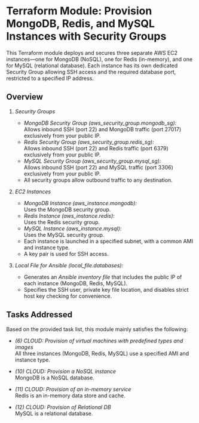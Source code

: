 # Terraform Module: Provision MongoDB, Redis, and MySQL Instances with Security Groups

This Terraform module deploys and secures three separate AWS EC2 instances—one for MongoDB (NoSQL), one for Redis (in-memory), and one for MySQL (relational database). Each instance has its own dedicated Security Group allowing SSH access and the required database port, restricted to a specified IP address.

## Overview

1. *Security Groups*  
   - *MongoDB Security Group (aws_security_group.mongodb_sg):*  
     Allows inbound SSH (port 22) and MongoDB traffic (port 27017) exclusively from your public IP.  
   - *Redis Security Group (aws_security_group.redis_sg):*  
     Allows inbound SSH (port 22) and Redis traffic (port 6379) exclusively from your public IP.  
   - *MySQL Security Group (aws_security_group.mysql_sg):*  
     Allows inbound SSH (port 22) and MySQL traffic (port 3306) exclusively from your public IP.  
   - All security groups allow outbound traffic to any destination.  

2. *EC2 Instances*  
   - *MongoDB Instance (aws_instance.mongodb):*  
     Uses the MongoDB security group.  
   - *Redis Instance (aws_instance.redis):*  
     Uses the Redis security group.  
   - *MySQL Instance (aws_instance.mysql):*  
     Uses the MySQL security group.  
   - Each instance is launched in a specified subnet, with a common AMI and instance type.  
   - A key pair is used for SSH access.  

3. *Local File for Ansible (local_file.databases):*  
   - Generates an *Ansible inventory file* that includes the public IP of each instance (MongoDB, Redis, MySQL).  
   - Specifies the SSH user, private key file location, and disables strict host key checking for convenience.

## Tasks Addressed

Based on the provided task list, this module mainly satisfies the following:

- *(6) CLOUD: Provision of virtual machines with predefined types and images*  
  All three instances (MongoDB, Redis, MySQL) use a specified AMI and instance type.

- *(10) CLOUD: Provision a NoSQL instance*  
  MongoDB is a NoSQL database.

- *(11) CLOUD: Provision of an in-memory service*  
  Redis is an in-memory data store and cache.

- *(12) CLOUD: Provision of Relational DB*  
  MySQL is a relational database.